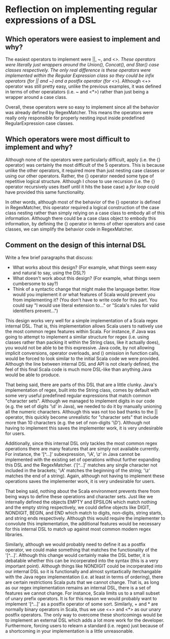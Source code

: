 # Reflection on implementing regular expressions of a DSL

## Which operators were easiest to implement and why?

The easiest operators to implement were ||, ~, and <*>. These operators were
literally just wrappers around the Union(), Concat(), and Star() case classes
respectively. The only real difference is these operators were implemented
within the Regular Expression class so they could be infix operators (for ||
and ~) and a postfix operator (for <*>). Although <+> operator was still pretty
easy, unlike the previous examples, it was defined in terms of other 
operatators (i.e. ~ and <*>) rather than just being a wrapper around a case
class.

Overall, these operators were so easy to implement since all the behavior
was already defined by RegexMatcher. This means the operators were really
only responsible for properly nesting input inside predefined 
RegularExpression case classes.

## Which operators were most difficult to implement and why?

Although none of the operators were particularly difficult, apply (i.e. the {}
operator) was certainly the most difficult of the 5 operators. This is because
unlike the other operators, it required more than just nesting case classes
or using our other operators. Rather, the {} operator needed some type of
repetitive logical structure. Although I chose to use recursion (i.e. the {}
operator recursively uses itself until it hits the base case) a _for loop_
could have provided this same functionality.

In other words, although most of the behavior of the {} operator is defined
in RegexMatcher, this operator required a logical construction of the
case class nesting rather than simply relying on a case class to embody all
of this information. Although there could be a case class object to embody
this information, by defining the {} operator in terms of other operators and
case classes, we can simplify the behavior code in RegexMatcher.

## Comment on the design of this internal DSL

Write a few brief paragraphs that discuss:
   + What works about this design? (For example, what things seem easy and
   natural to say, using the DSL?)
   + What doesn't work about this design? (For example, what things seem
   cumbersome to say?)
   + Think of a syntactic change that might make the language better. How would
   you implement it _or_ what features of Scala would prevent you from
   implementing it? (You don't have to write code for this part. You could say
   "I would use literal extension to..." or "Scala's rules for valid
   identifiers prevent...")

This design works very well for a simple implementation of a Scala regex
internal DSL. That is, this implementation allows Scala users to natively use
the most common regex features within Scala. For instance, if Java was going to
attempt to implement a similar structure for regex (i.e. using classes rather
than packing it within the String class, like it actually does), you would
not be able to be this expressive. Java code, by not allowing implicit
conversions, operator overloads, and () omission in function calls, would be
forced to look similar to the initial Scala code we were provided. Although the
line between internal DSL and API is not clearly defined, the feel of this
final Scala code is much more DSL-like than anything Java would be able to
produce.

That being said, there are parts of this DSL that are a little clunky.
Java's implementation of regex, built into the String class, comes by default
with some very useful predefined regular expressions that match common
"character sets". Although we managed to implement digits in our code (e.g.
the set of digits '\d' in Java), we needed to do it by manually unioning all
the numeric characters. Although this was not too bad thanks to the ||
operator, this quickly become unrealistic for "character sets" that
include more than 10 characters (e.g. the set of non-digits '\D'). Although
not having to implement this saves the implementer work, it is very
undesirable for users.

Additionally, since this internal DSL only tackles the most common regex
operations there are many features that are simply not available currently.
For instance, the '[^...]' subexpression, '\A', \z' in Java cannot be
implemented with the existing set of operations without further expanding
this DSL and the RegexMatcher. ('[^...]' matches any single character not
included in the brackets; '\A' matches the beginning of the string; '\z'
matches the end of a string). Again, although not having to implement these
operations saves the implementer work, it is very undesirable for users.

That being said, nothing about the Scala environment prevents there from
being ways to define these operations and character sets. Just like we
internally defined the objects EMPTY and EPSILON which match nothing
and the empty string respectively, we could define objects like DIGIT, 
NONDIGIT, BEGIN, and END which match to digits, non-digits, string starts, and
string ends respectively. Although this would require the implementer to
convolute this implementation, the additional features would be necessary for
this internal DSL to match up against most common modern regex libraries.

Similarly, although we would probably need to define it as a postfix operator,
we could make something that matches the functionality of the '[^...]'. Although
this change would certainly make the DSL better, it is debatable whether this
can be incorperated into the syntax (this is a very important point). Although
things like NONDIGIT could be incorperated into our internal DSL so it is
functionally and almost syntaxtically iterchangable with the Java regex
implementation (i.e. at least in terms of ordering), there are certain
restrictions Scala puts that we cannot change. That is, as long as our regex
implementation remains an internal DSL, there is a set of features we cannot
change. For instance, Scala limits us to a small subset of unary prefix
operators. It is for this reason we would probably want to implement '[^...]'
as a postfix operator of some sort. Similarly, + and * are normally binary
operators in Scala, thus we use <+> and <*> as our unary postfix operators.
The only way to overcome these shortcomings would be to implement an
external DSL which adds a lot more work for the developer. Furthermore, forcing
users to relearn a standard (i.e. regex) just because of a shortcoming in your
implementation is a little unreasonable.
